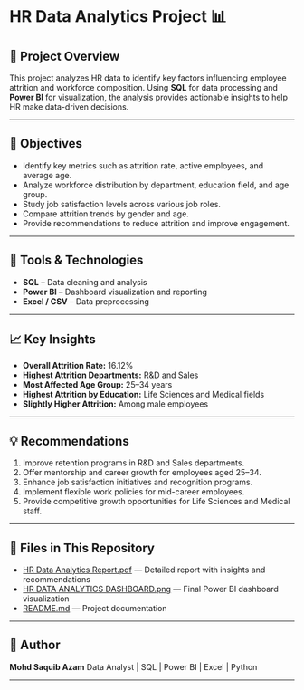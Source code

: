 # HR Data Analytics Project 📊

## 📘 Project Overview

This project analyzes HR data to identify key factors influencing employee attrition and workforce composition.
Using **SQL** for data processing and **Power BI** for visualization, the analysis provides actionable insights to help HR make data-driven decisions.

---

## 🎯 Objectives

* Identify key metrics such as attrition rate, active employees, and average age.
* Analyze workforce distribution by department, education field, and age group.
* Study job satisfaction levels across various job roles.
* Compare attrition trends by gender and age.
* Provide recommendations to reduce attrition and improve engagement.

---

## 🧰 Tools & Technologies

* **SQL** – Data cleaning and analysis
* **Power BI** – Dashboard visualization and reporting
* **Excel / CSV** – Data preprocessing

---

## 📈 Key Insights

* **Overall Attrition Rate:** 16.12%
* **Highest Attrition Departments:** R&D and Sales
* **Most Affected Age Group:** 25–34 years
* **Highest Attrition by Education:** Life Sciences and Medical fields
* **Slightly Higher Attrition:** Among male employees

---

## 💡 Recommendations

1. Improve retention programs in R&D and Sales departments.
2. Offer mentorship and career growth for employees aged 25–34.
3. Enhance job satisfaction initiatives and recognition programs.
4. Implement flexible work policies for mid-career employees.
5. Provide competitive growth opportunities for Life Sciences and Medical staff.

---

## 📂 Files in This Repository

- [HR Data Analytics Report.pdf](./HR%20Data%20Analytics%20Report.pdf) — Detailed report with insights and recommendations  
- [HR DATA ANALYTICS DASHBOARD.png](./HR%20DATA%20ANALYTICS%20DASHBOARD.png) — Final Power BI dashboard visualization  
- [README.md](./README.md) — Project documentation


---

## 👤 Author

**Mohd Saquib Azam**
Data Analyst | SQL | Power BI | Excel | Python


---

